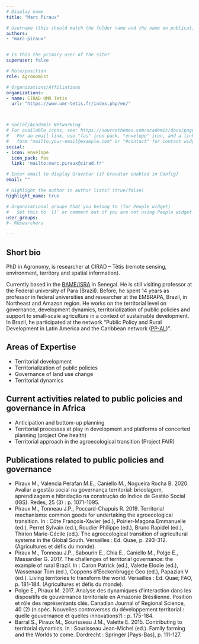 ```yaml
---
# Display name
title: "Marc Piraux"

# Username (this should match the folder name and the name on publications)
authors:
- "marc-piraux"


# Is this the primary user of the site?
superuser: false

# Role/position
role: Agronomist

# Organizations/Affiliations
organizations:
- name: CIRAD UMR Tetis
  url: "https://www.umr-tetis.fr/index.php/en/"



# Social/Academic Networking
# For available icons, see: https://sourcethemes.com/academic/docs/page-builder/#icons
#   For an email link, use "fas" icon pack, "envelope" icon, and a link in the
#   form "mailto:your-email@example.com" or "#contact" for contact widget.
social:
- icon: envelope
  icon_pack: fas
  link: 'mailto:marc.piraux@cirad.fr'

# Enter email to display Gravatar (if Gravatar enabled in Config)
email: ""

# Highlight the author in author lists? (true/false)
highlight_name: true

# Organizational groups that you belong to (for People widget)
#   Set this to `[]` or comment out if you are not using People widget.
user_groups:
#- Researchers

---
```


## Short bio
PhD in Agronomy, is researcher at CIRAD – Têtis (remote sensing, environment, territory and spatial information). 

Currently based in the  [BAME/ISRA](http://www.bameinfopol.info/spip.php) in Senegal. He is still visiting professor at the Federal university of Para (Brazil). Before, he spent 14 years as professor in federal universities and researcher at the EMBRAPA, Brazil, in Northeast and Amazon region. He works on the territorial level on governance, development dynamics, territorialization of public policies and support to small-scale agriculture in a context of sustainable development. In Brazil, he participated at the network “Public Policy and Rural Development in Latin America and the Caribbean network ([PP-AL](https://www.pp-al.org/en))”. 



## Areas of Expertise

+ Territorial development
+ Territorialization of public policies
+ Governance of land use change
+ Territorial dynamics

## Current activities related to public policies and governance in Africa

+ Anticipation and bottom-up planning
+ Territorial processes at play in development and platforms of concerted planning (project One health)
+ Territorial approach in the agroecological transition (Project FAIR)


## Publications related to public policies and governance

+ Piraux M., Valencia Perafan M.E., Caniello M., Nogueira Rocha B. 2020. Avaliar a gestão social na governança territorial: bricolagem, aprendizagem e hibridação na construção do Índice de Gestão Social (IGS). Redes, 25 (3) : p. 1071-1095.
+ Piraux M., Tonneau J.P., Poccard-Chapuis R. 2019. Territorial mechanisms: common goods for undertaking the agroecological transition. In : Côte François-Xavier (ed.), Poirier-Magona Emmanuelle (ed.), Perret Sylvain (ed.), Roudier Philippe (ed.), Bruno Rapidel (ed.), Thirion Marie-Cécile (ed.). The agroecological transition of agricultural systems in the Global South. Versailles : Ed. Quae, p. 293-312. (Agricultures et défis du monde).
+ Piraux M., Tonneau J.P., Sabourin E., Chia E., Caniello M., Polge E., Massardier G. 2017. The challenges of territorial governance: the example of rural Brazil. In : Caron Patrick (ed.), Valette Elodie (ed.), Wassenaar Tom (ed.), Coppens d'Eeckenbrugge Geo (ed.), Papazian V (ed.). Living territories to transform the world. Versailles : Ed. Quae; FAO, p. 181-184. (Agricultures et défis du monde).
+ Polge E., Piraux M. 2017. Analyse des dynamiques d'interaction dans les dispositifs de gouvernance territoriale en Amazonie Brésilienne. Position et rôle des représentants clés. Canadian Journal of Regional Science, 40 (2) (n.spéc. Nouvelles controverses du développement territorial : quelle gouvernance et quelles innovations?) : p. 175-184.
+ Barral S., Piraux M., Sourisseau J.M., Valette E. 2015. Contributing to territorial dynamics. In : Sourisseau Jean-Michel (ed.). Family farming and the Worlds to come. Dordrecht : Springer [Pays-Bas], p. 111-127.
